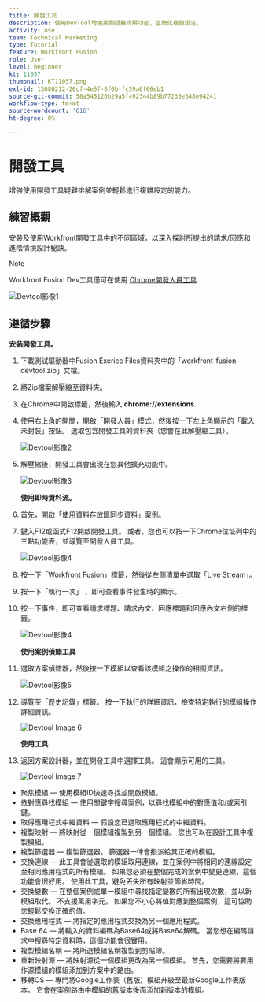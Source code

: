 ```yaml
---
title: 開發工具
description: 使用DevTool增強案例疑難排解功能，並簡化複雜設定。
activity: use
team: Technical Marketing
type: Tutorial
feature: Workfront Fusion
role: User
level: Beginner
kt: 11057
thumbnail: KT11057.png
exl-id: 13080212-26cf-4e5f-8f0b-fc59a6f66eb1
source-git-commit: 58a545120b29a5f492344b89b77235e548e94241
workflow-type: tm+mt
source-wordcount: '616'
ht-degree: 0%

---
```


# 開發工具

增強使用開發工具疑難排解案例並輕鬆進行複雜設定的能力。

## 練習概觀

安裝及使用Workfront開發工具中的不同區域，以深入探討所提出的請求/回應和進階情境設計秘訣。

>[!NOTE]
>
>Workfront Fusion Dev工具僅可在使用 [Chrome開發人員工具](https://developer.chrome.com/docs/devtools/).

![Devtool影像1](../12-exercises/assets/devtool-walkthrough-1.png)

## 遵循步驟

**安裝開發工具。**

1. 下載測試驅動器中Fusion Exerice Files資料夾中的「workfront-fusion-devtool.zip」文檔。
1. 將Zip檔案解壓縮至資料夾。
1. 在Chrome中開啟標籤，然後輸入 **chrome://extensions**.
1. 使用右上角的開關，開啟「開發人員」模式，然後按一下左上角顯示的「載入未封裝」按鈕。 選取包含開發工具的資料夾（您會在此解壓縮工具）。

   ![Devtool影像2](../12-exercises/assets/devtool-walkthrough-2.png)

1. 解壓縮後，開發工具會出現在您其他擴充功能中。

   ![Devtool影像3](../12-exercises/assets/devtool-walkthrough-3.png)

   **使用即時資料流。**

1. 首先，開啟「使用資料存放區同步資料」案例。
1. 鍵入F12或函式F12開啟開發工具。 或者，您也可以按一下Chrome位址列中的三點功能表，並導覽至開發人員工具。

   ![Devtool影像4](../12-exercises/assets/navigate-to-devtools.png)

1. 按一下「Workfront Fusion」標籤，然後從左側清單中選取「Live Stream」。
1. 按一下「執行一次」 ，即可查看事件發生時的顯示。
1. 按一下事件，即可查看請求標題、請求內文、回應標題和回應內文右側的標籤。

   ![Devtool影像4](../12-exercises/assets/devtool-walkthrough-4.png)

   **使用案例偵錯工具**

1. 選取方案偵錯器，然後按一下模組以查看該模組之操作的相關資訊。

   ![Devtool影像5](../12-exercises/assets/devtool-walkthrough-5.png)

1. 導覽至「歷史記錄」標籤。 按一下執行的詳細資訊，檢查特定執行的模組操作詳細資訊。

   ![Devtool Image 6](../12-exercises/assets/devtool-walkthrough-6.png)

   **使用工具**

1. 返回方案設計器，並在開發工具中選擇工具。 這會顯示可用的工具。

   ![Devtool Image 7](../12-exercises/assets/devtool-walkthrough-7.png)

+ 聚焦模組 — 使用模組ID快速尋找並開啟模組。
+ 依對應尋找模組 — 使用關鍵字搜尋案例，以尋找模組中的對應值和/或索引鍵。
+ 取得應用程式中繼資料 — 假設您已選取應用程式的中繼資料。
+ 複製映射 — 將映射從一個模組複製到另一個模組。 您也可以在設計工具中複製模組。
+ 複製篩選器 — 複製篩選器。 篩選器一律會指派給其正確的模組。
+ 交換連線 — 此工具會從選取的模組取用連線，並在案例中將相同的連線設定至相同應用程式的所有模組。 如果您必須在整個完成的案例中變更連線，這個功能會很好用。 使用此工具，避免丟失所有映射並節省時間。
+ 交換變數 — 在整個案例或單一模組中尋找指定變數的所有出現次數，並以新模組取代。 不支援萬用字元。 如果您不小心將值對應到整個案例，這可協助您輕鬆交換正確的值。
+ 交換應用程式 — 將指定的應用程式交換為另一個應用程式。
+ Base 64 — 將輸入的資料編碼為Base64或將Base64解碼。 當您想在編碼請求中搜尋特定資料時，這個功能會很實用。
+ 複製模組名稱 — 將所選模組名稱複製到剪貼簿。
+ 重新映射源 — 將映射源從一個模組更改為另一個模組。 首先，您需要將要用作源模組的模組添加到方案中的路由。
+ 移轉OS — 專門將Google工作表（舊版）模組升級至最新Google工作表版本。 它會在案例路由中模組的舊版本後面添加新版本的模組。
